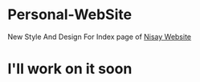 # Personal-WebSite

New Style And Design For Index page of <a href="https://YasinDehfuli.ir">Nisay Website </a>

# I'll work on it soon 
